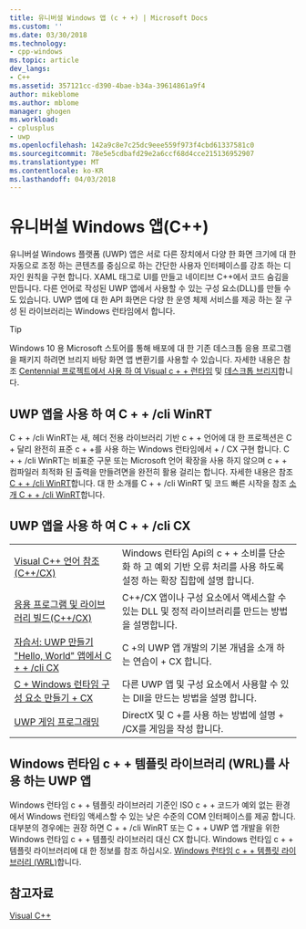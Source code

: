 ```yaml
---
title: 유니버설 Windows 앱 (c + +) | Microsoft Docs
ms.custom: ''
ms.date: 03/30/2018
ms.technology:
- cpp-windows
ms.topic: article
dev_langs:
- C++
ms.assetid: 357121cc-d390-4bae-b34a-39614861a9f4
author: mikeblome
ms.author: mblome
manager: ghogen
ms.workload:
- cplusplus
- uwp
ms.openlocfilehash: 142a9c8e7c25dc9eee559f973f4cbd61337581c0
ms.sourcegitcommit: 78e5e5cdbafd29e2a6ccf68d4cce215136952907
ms.translationtype: MT
ms.contentlocale: ko-KR
ms.lasthandoff: 04/03/2018
---
```

# <a name="universal-windows-apps-c"></a>유니버설 Windows 앱(C++)

유니버설 Windows 플랫폼 (UWP) 앱은 서로 다른 장치에서 다양 한 화면 크기에 대 한 자동으로 조정 하는 콘텐츠를 중심으로 하는 간단한 사용자 인터페이스를 강조 하는 디자인 원칙을 구현 합니다. XAML 태그로 UI를 만들고 네이티브 C++에서 코드 숨김을 만듭니다. 다른 언어로 작성된 UWP 앱에서 사용할 수 있는 구성 요소(DLL)를 만들 수도 있습니다. UWP 앱에 대 한 API 화면은 다양 한 운영 체제 서비스를 제공 하는 잘 구성 된 라이브러리는 Windows 런타임에서 합니다.

> [!TIP]  
> Windows 10 용 Microsoft 스토어를 통해 배포에 대 한 기존 데스크톱 응용 프로그램을 패키지 하려면 브리지 바탕 화면 앱 변환기를 사용할 수 있습니다. 자세한 내용은 참조 [Centennial 프로젝트에서 사용 하 여 Visual c + + 런타임](https://blogs.msdn.microsoft.com/vcblog/2016/07/07/using-visual-c-runtime-in-centennial-project) 및 [데스크톱 브리지](/windows/uwp/porting/desktop-to-uwp-root)합니다.

## <a name="uwp-apps-that-use-cwinrt"></a>UWP 앱을 사용 하 여 C + + /cli WinRT

C + + /cli WinRT는 새, 헤더 전용 라이브러리 기반 c + + 언어에 대 한 프로젝션은 C + 달리 완전히 표준 c + +를 사용 하는 Windows 런타임에서 + / CX 구현 합니다. C + + /cli WinRT는 비표준 구문 또는 Microsoft 언어 확장을 사용 하지 않으며 c + + 컴파일러 최적화 된 출력을 만들려면을 완전히 활용 걸리는 합니다. 자세한 내용은 참조 [C + + /cli WinRT](/windows/uwp/cpp-and-winrt-apis)합니다. 대 한 소개를 C + + /cli WinRT 및 코드 빠른 시작을 참조 [소개 C + + /cli WinRT](/windows/uwp/cpp-and-winrt-apis/intro-to-using-cpp-with-winrt)합니다.

## <a name="uwp-apps-that-use-ccx"></a>UWP 앱을 사용 하 여 C + + /cli CX

|||
|-|-|
|[Visual C++ 언어 참조(C++/CX)](../cppcx/visual-c-language-reference-c-cx.md)|Windows 런타임 Api의 c + + 소비를 단순화 하 고 예외 기반 오류 처리를 사용 하도록 설정 하는 확장 집합에 설명 합니다.|
|[응용 프로그램 및 라이브러리 빌드(C++/CX)](../cppcx/building-apps-and-libraries-c-cx.md)|C++/CX 앱이나 구성 요소에서 액세스할 수 있는 DLL 및 정적 라이브러리를 만드는 방법을 설명합니다.|
|[자습서: UWP 만들기 "Hello, World" 앱에서 C + + /cli CX](/windows/uwp/get-started/create-a-basic-windows-10-app-in-cpp)|C +의 UWP 앱 개발의 기본 개념을 소개 하는 연습이 + CX 합니다. |
|[C + Windows 런타임 구성 요소 만들기 + CX](/windows/uwp/winrt-components/creating-windows-runtime-components-in-cpp)|다른 UWP 앱 및 구성 요소에서 사용할 수 있는 Dll을 만드는 방법을 설명 합니다.|
|[UWP 게임 프로그래밍](/windows/uwp/gaming/)|DirectX 및 C +를 사용 하는 방법에 설명 + /CX를 게임을 작성 합니다.|

## <a name="uwp-apps-that-use-the-windows-runtime-c-template-library-wrl"></a>Windows 런타임 c + + 템플릿 라이브러리 (WRL)를 사용 하는 UWP 앱

Windows 런타임 c + + 템플릿 라이브러리 기준인 ISO c + + 코드가 예외 없는 환경에서 Windows 런타임 액세스할 수 있는 낮은 수준의 COM 인터페이스를 제공 합니다. 대부분의 경우에는 권장 하면 C + + /cli WinRT 또는 C + + UWP 앱 개발을 위한 Windows 런타임 c + + 템플릿 라이브러리 대신 CX 합니다. Windows 런타임 c + + 템플릿 라이브러리에 대 한 정보를 참조 하십시오. [Windows 런타임 c + + 템플릿 라이브러리 (WRL)](../windows/windows-runtime-cpp-template-library-wrl.md)합니다.

## <a name="see-also"></a>참고자료

[Visual C++](../visual-cpp-in-visual-studio.md)<br/>
